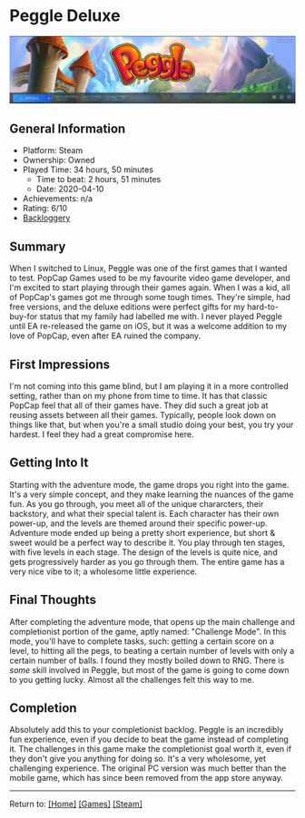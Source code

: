 # Peggle Deluxe

![Peggle Deluxe](/Games/Steam/Assets/PeggleSteamMenu.png)

## General Information

- Platform: Steam
- Ownership: Owned
- Played Time: 34 hours, 50 minutes
    - Time to beat: 2 hours, 51 minutes
    - Date: 2020-04-10
- Achievements: n/a
- Rating: 6/10
- [Backloggery](https://www.backloggery.com/games.php?user=QueenRaven29&search=Peggle)

## Summary
When I switched to Linux, Peggle was one of the first games that I wanted to test. PopCap Games used to be my favourite video game developer, and I'm excited to start playing through their games again. When I was a kid, all of PopCap's games got me through some tough times. They're simple, had free versions, and the deluxe editions were perfect gifts for my hard-to-buy-for status that my family had labelled me with. I never played Peggle until EA re-released the game on iOS, but it was a welcome addition to my love of PopCap, even after EA ruined the company. 

## First Impressions
I'm not coming into this game blind, but I am playing it in a more controlled setting, rather than on my phone from time to time. It has that classic PopCap feel that all of their games have. They did such a great job at reusing assets between all their games. Typically, people look down on things like that, but when you're a small studio doing your best, you try your hardest. I feel they had a great compromise here. 

## Getting Into It
Starting with the adventure mode, the game drops you right into the game. It's a very simple concept, and they make learning the nuances of the game fun. As you go through, you meet all of the unique chararcters, their backstory, and what their special talent is. Each character has their own power-up, and the levels are themed around their specific power-up. Adventure mode ended up being a pretty short experience, but short & sweet would be a perfect way to describe it. You play through ten stages, with five levels in each stage. The design of the levels is quite nice, and gets progressively harder as you go through them. The entire game has a very nice vibe to it; a wholesome little experience. 

## Final Thoughts
After completing the adventure mode, that opens up the main challenge and completionist portion of the game, aptly named: "Challenge Mode". In this mode, you'll have to complete tasks, such: getting a certain score on a level, to hitting all the pegs, to beating a certain number of levels with only a certain number of balls. I found they mostly boiled down to RNG. There is *some* skill involved in Peggle, but most of the game is going to come down to you getting lucky. Almost all the challenges felt this way to me. 

## Completion
Absolutely add this to your completionist backlog. Peggle is an incredibly fun experience, even if you decide to beat the game instead of completing it. The challenges in this game make the completionist goal worth it, even if they don't give you anything for doing so. It's a very wholesome, yet challenging experience. The original PC version was much better than the mobile game, which has since been removed from the app store anyway.  

***
Return to: [[Home]](/index) [[Games]](/Games/Home) [[Steam]](/Games/Steam/Home)
